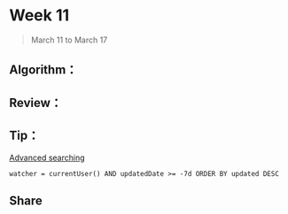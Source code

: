 # Week 11

> March 11 to March 17

## Algorithm：

## Review：

## Tip：
[Advanced searching](https://confluence.atlassian.com/jirasoftwareserver073/advanced-searching-861256227.html)
```
watcher = currentUser() AND updatedDate >= -7d ORDER BY updated DESC 
```

## Share